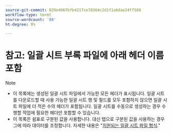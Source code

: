 ```yaml
---
source-git-commit: 029e406fbfb4217ce78364c2d1f1a6dae24ff588
workflow-type: tm+mt
source-wordcount: '88'
ht-degree: 0%

---
```

# 참고: 일괄 시트 부록 파일에 아래 헤더 이름 포함

>[!NOTE]
>
>* 이 목록에는 생성된 일괄 시트 파일에서 가능한 모든 헤더가 표시됩니다. 일괄 시트를 다운로드할 때 사용 가능한 일괄 시트 행 및 필드를 모두 포함하지 않으면 일괄 시트 파일에 더 적은 수의 헤더가 포함됩니다. 일괄 시트를 수동으로 생성하는 경우 수행할 작업에 필요한 헤더만 포함할 수 있습니다.
>* 이 목록은 쉼표로 구분된 값을 사용합니다. 대신 탭으로 구분된 값을 사용하는 경우 그에 따라 데이터를 조정합니다. 자세한 내용은 &quot;[지원되는 일괄 시트 파일 형식](/help/search-social-commerce/campaign-management/bulksheets/bulksheet-data-formats/bulksheet-file-formats.md).&quot;

